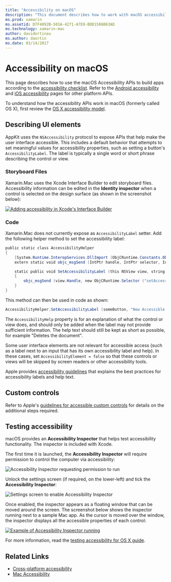 ```yaml
---
title: "Accessibility on macOS"
description: "This document describes how to work with macOS accessibility features in a Xamarin.Mac app. It discusses describing UI elements in storyboards and code, custom controls, and testing accessibility."
ms.prod: xamarin
ms.assetid: D7F4892B-501A-4271-A7E0-BDD1586B63AD
ms.technology: xamarin-mac
author: davidortinau
ms.author: daortin
ms.date: 03/14/2017
---
```


# Accessibility on macOS

This page describes how to use the macOS Accessibility APIs
to build apps according to the
[accessibility checklist](~/cross-platform/app-fundamentals/accessibility.md).
Refer to the [Android accessibility](~/android/app-fundamentals/accessibility.md)
and [iOS accessibility](~/ios/app-fundamentals/accessibility.md) pages for
other platform APIs.

To understand how the accessibility APIs work in macOS (formerly called OS X), first review
the [OS X accessibility model](https://developer.apple.com/library/mac/documentation/Accessibility/Conceptual/AccessibilityMacOSX/OSXAXmodel.html).

## Describing UI elements

AppKit uses the `NSAccessibility` protocol to expose APIs that help
make the user interface accessible. This includes a default behavior
that attempts to set meaningful values for accessibility properties, such
as setting a button's `AccessibilityLabel`. The label
is typically a single word or short phrase describing the control or view.

### Storyboard Files

Xamarin.Mac uses the Xcode Interface Builder to edit storyboard files.
Accessibility information can be edited in the **Identity inspector**
when a control is selected on the design surface (as shown in the screenshot below):

[![Adding accessibility in Xcode's Interface Builder](accessibility-images/xcode.png "Adding accessibility in Xcode's Interface Builder")](accessibility-images/xcode-large.png#lightbox)

### Code

Xamarin.Mac does not currently expose as `AccessibilityLabel` setter.  Add
the following helper method to set the accessibility label:

```csharp
public static class AccessibilityHelper
{
    [System.Runtime.InteropServices.DllImport (ObjCRuntime.Constants.ObjectiveCLibrary)]
    extern static void objc_msgSend (IntPtr handle, IntPtr selector, IntPtr label);

    static public void SetAccessibilityLabel (this NSView view, string value)
    {
        objc_msgSend (view.Handle, new ObjCRuntime.Selector ("setAccessibilityLabel:").Handle, new NSString (value).Handle);
    }
}
```

This method can then be used in code as shown:

```csharp
AccessibilityHelper.SetAccessibilityLabel (someButton, "New Accessible Description");
```

The `AccessibilityHelp` property is for an explanation of what the control
or view does, and should only be added when the label may not provide sufficient
information. The help text should still be kept as short as possible, for
example "Deletes the document".

Some user interface elements are not relevant for accessible access (such as
a label next to an input that has its own accessibility label and help).
In these cases, set `AccessibilityElement = false` so that these controls or
views will be skipped by screen readers or other accessibility tools.

Apple provides [accessibility guidelines](https://developer.apple.com/library/mac/documentation/Accessibility/Conceptual/AccessibilityMacOSX/EnhancingtheAccessibilityofStandardAppKitControls.html)
that explains the best practices for accessibility labels and help text.

## Custom controls

Refer to Apple's [guidelines for accessible custom controls](https://developer.apple.com/library/mac/documentation/Accessibility/Conceptual/AccessibilityMacOSX/ImplementingAccessibilityforCustomControls.html)
for details on the additional steps required.

## Testing accessibility

macOS provides an **Accessibility Inspector** that helps test
accessibility functionality. The inspector is included with Xcode.

The first time it is launched, the **Accessibility Inspector** will
require permission to control the computer via accessibility:

![Accessibility Inspector requesting permission to run](accessibility-images/accessibility-inspector-1.png "Accessibility Inspector requesting permission to run")

Unlock the settings screen (if required, on the lower-left) and tick
the **Accessibility Inspector**:

![Settings screen to enable Accessibility Inspector](accessibility-images/accessibility-inspector-2.png "Settings screen to enable Accessibility Inspector")

Once enabled, the inspector appears as a floating window that can be moved around
the screen. The screenshot below shows the inspector running next to a sample Mac app. As the cursor
is moved over the window, the inspector displays all the accessible properties
of each control:

[![Example of Accessibility Inspector running](accessibility-images/accessibility-example.png "Example of Accessibility Inspector running")](accessibility-images/accessibility-example-large.png#lightbox)

For more information, read the [testing accessibility for OS X guide](https://developer.apple.com/library/mac/documentation/Accessibility/Conceptual/AccessibilityMacOSX/OSXAXTestingApps.html).

## Related Links

- [Cross-platform accessibility](~/cross-platform/app-fundamentals/accessibility.md)
- [Mac Accessibility](https://www.apple.com/accessibility/mac/)
